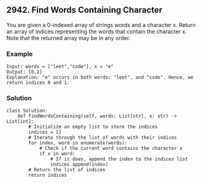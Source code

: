 ## 2942. Find Words Containing Character

You are given a 0-indexed array of strings words and a character x.
Return an array of indices representing the words that contain the character x.
Note that the returned array may be in any order.

### Example
```
Input: words = ["leet","code"], x = "e"
Output: [0,1]
Explanation: "e" occurs in both words: "leet", and "code". Hence, we return indices 0 and 1.
```

### Solution
```
class Solution:
    def findWordsContaining(self, words: List[str], x: str) -> List[int]:
        # Initialize an empty list to store the indices
        indices = []
        # Iterate through the list of words with their indices
        for index, word in enumerate(words):
            # Check if the current word contains the character x
            if x in word:
                # If it does, append the index to the indices list
                indices.append(index)
        # Return the list of indices
        return indices
```
